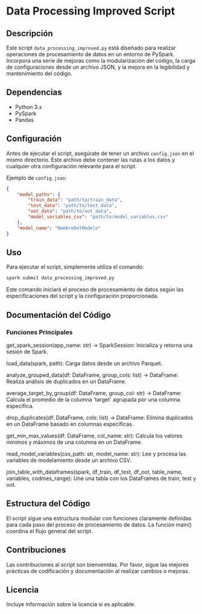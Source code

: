 # Data Processing Improved Script

## Descripción
Este script `data_processing_improved.py` está diseñado para realizar operaciones de procesamiento de datos en un entorno de PySpark. Incorpora una serie de mejoras como la modularización del código, la carga de configuraciones desde un archivo JSON, 
y la mejora en la legibilidad y mantenimiento del código.

## Dependencias
- Python 3.x
- PySpark
- Pandas

## Configuración
Antes de ejecutar el script, asegúrate de tener un archivo `config.json` en el mismo directorio. Este archivo debe contener las rutas a los datos y cualquier otra configuración relevante para el script.

Ejemplo de `config.json`:
```json
{
    "model_paths": {
        "train_data": "path/to/train_data",
        "test_data": "path/to/test_data",
        "oot_data": "path/to/oot_data",
        "model_variables_csv": "path/to/model_variables.csv"
    },
    "model_name": "NombreDelModelo"
}
```

## Uso
Para ejecutar el script, simplemente utiliza el comando:
```python
spark-submit data_processing_improved.py
```

Este comando iniciará el proceso de procesamiento de datos según las especificaciones del script y la configuración proporcionada.

## Documentación del Código
### Funciones Principales

get_spark_session(app_name: str) -> SparkSession: Inicializa y retorna una sesión de Spark.

load_data(spark, path): Carga datos desde un archivo Parquet.

analyze_grouped_data(df: DataFrame, group_cols: list) -> DataFrame: Realiza análisis de duplicados en un DataFrame.

average_target_by_group(df: DataFrame, group_col: str) -> DataFrame: Calcula el promedio de la columna 'target' agrupada por una columna específica.

drop_duplicates(df: DataFrame, cols: list) -> DataFrame: Elimina duplicados en un DataFrame basado en columnas específicas.

get_min_max_values(df: DataFrame, col_name: str): Calcula los valores mínimos y máximos de una columna en un DataFrame.

read_model_variables(csv_path: str, model_name: str): Lee y procesa las variables de modelamiento desde un archivo CSV.

join_table_with_dataframes(spark, df_train, df_test, df_oot, table_name, variables, codmes_range): Une una tabla con los DataFrames de train, test y oot.

## Estructura del Código
El script sigue una estructura modular con funciones claramente definidas para cada paso del proceso de procesamiento de datos. La función main() coordina el flujo general del script.

## Contribuciones
Las contribuciones al script son bienvenidas. Por favor, sigue las mejores prácticas de codificación y documentación al realizar cambios o mejoras.

## Licencia
Incluye información sobre la licencia si es aplicable.
